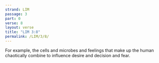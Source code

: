 ```yaml
---
strand: LIM
passage: 3
part: 0
verse: 8
layout: verse
title: "LIM 3:8"
permalink: /LIM/3/8/
---
```

For example, the cells and microbes and feelings that make up the human chaotically combine to influence desire and decision and fear.
